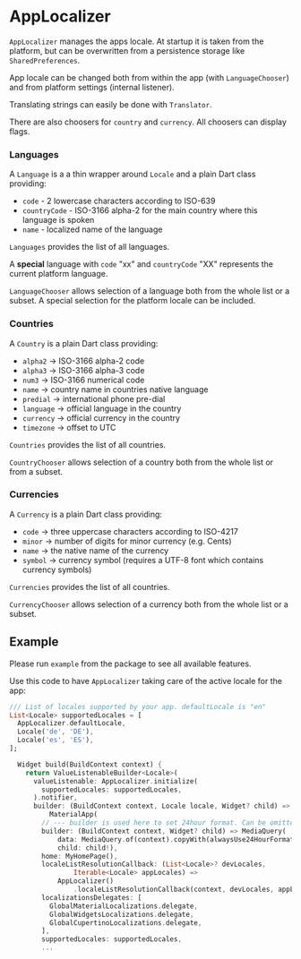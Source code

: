 # AppLocalizer

`AppLocalizer` manages the apps locale.
At startup it is taken from the platform, but can be overwritten from a
persistence storage like `SharedPreferences`.

App locale can be changed both from within the app (with `LanguageChooser`)
and from platform settings (internal listener).

Translating strings can easily be done with `Translator`.

There are also choosers for `country` and `currency`.
All choosers can display flags.


### Languages

A `Language` is a a thin wrapper around `Locale` and a plain Dart class providing:

* `code` - 2 lowercase characters according to ISO-639
* `countryCode` - ISO-3166 alpha-2 for the main country where this language is spoken
* `name` - localized name of the language

`Languages` provides the list of all languages.

A __special__ language with `code` "xx" and `countryCode` "XX"
represents the current platform language.

`LanguageChooser` allows selection of a language both from the whole list or a subset.
A special selection for the platform locale can be included.


### Countries

A `Country` is a plain Dart class providing:

* `alpha2` &rarr; ISO-3166 alpha-2 code 
* `alpha3` &rarr; ISO-3166 alpha-3 code
* `num3` &rarr; ISO-3166 numerical code
* `name` &rarr; country name in countries native language
* `predial` &rarr; international phone pre-dial
* `language` &rarr; official language in the country
* `currency` &rarr; official currency in the country
* `timezone` &rarr; offset to UTC

`Countries` provides the list of all countries.

`CountryChooser` allows selection of a country both from the whole list or from a subset.


### Currencies

A `Currency` is a plain Dart class providing:

* `code` &rarr; three uppercase characters according to ISO-4217
* `minor` &rarr; number of digits for minor currency (e.g. Cents)
* `name` &rarr; the native name of the currency
* `symbol` &rarr; currency symbol (requires a UTF-8 font which contains currency symbols)

`Currencies` provides the list of all countries.

`CurrencyChooser` allows selection of a currency both from the whole list or a subset.


## Example

Please run `example` from the package to see all available features.

Use this code to have `AppLocalizer` taking care of the active locale for the app:

```dart
/// List of locales supported by your app. defaultLocale is "en"
List<Locale> supportedLocales = [
  AppLocalizer.defaultLocale,
  Locale('de', 'DE'),
  Locale('es', 'ES'),
];

  Widget build(BuildContext context) {
    return ValueListenableBuilder<Locale>(
      valueListenable: AppLocalizer.initialize(
        supportedLocales: supportedLocales,
      ).notifier,
      builder: (BuildContext context, Locale locale, Widget? child) =>
          MaterialApp(
        // --- builder is used here to set 24hour format. Can be omitted.
        builder: (BuildContext context, Widget? child) => MediaQuery(
            data: MediaQuery.of(context).copyWith(alwaysUse24HourFormat: true),
            child: child!),
        home: MyHomePage(),
        localeListResolutionCallback: (List<Locale>? devLocales,
                Iterable<Locale> appLocales) =>
            AppLocalizer()
                .localeListResolutionCallback(context, devLocales, appLocales),
        localizationsDelegates: [
          GlobalMaterialLocalizations.delegate,
          GlobalWidgetsLocalizations.delegate,
          GlobalCupertinoLocalizations.delegate,
        ],
        supportedLocales: supportedLocales,
        ...
```